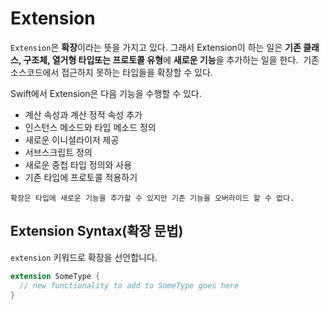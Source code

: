 # Extension

`Extension`은 **확장**이라는 뜻을 가지고 있다. 그래서 Extension이 하는 일은 **기존 클래스, 구조체, 열거형 타입또는 프로토콜 유형**에 **새로운 기능**을 추가하는 일을 한다. &nbsp;기존 소스코드에서 접근하지 못하는 타입들을 확장할 수 있다.

Swift에서 Extension은 다음 기능을 수행할 수 있다.
* 계산 속성과 계산 정적 속성 추가
* 인스턴스 메소드와 타입 메소드 정의
* 새로운 이니셜라이저 제공
* 서브스크립트 정의
* 새로운 중첩 타입 정의와 사용
* 기존 타입에 프로토콜 적용하기
```
확장은 타입에 새로운 기능을 추가할 수 있지만 기존 기능을 오버라이드 할 수 없다.
```

## Extension Syntax(확장 문법)
```extension``` 키워드로 확장을 선언합니다.
```swift
extension SomeType {
  // new functionality to add to SomeType goes here
}
```
